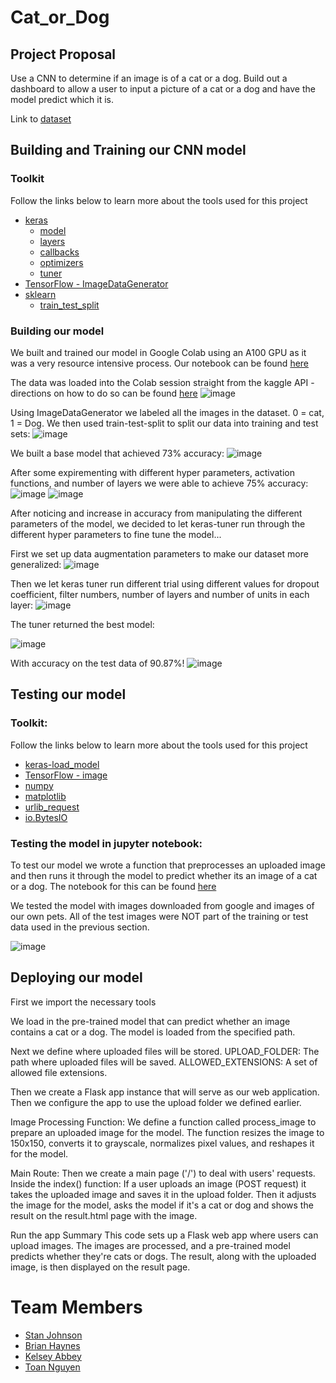 # Cat_or_Dog

## Project Proposal
Use a CNN to determine if an image is of a cat or a dog. Build out a dashboard to allow a user to input a picture of a cat or a dog and have the model predict which it is.

Link to [dataset](https://www.kaggle.com/datasets/unmoved/30k-cats-and-dogs-150x150-greyscale)

## Building and Training our CNN model
### Toolkit
Follow the links below to learn more about the tools used for this project
 * [keras](https://keras.io/api/)
     * [model](https://keras.io/api/models/)
     * [layers](https://keras.io/api/layers/)
     * [callbacks](https://keras.io/api/callbacks/)
     * [optimizers](https://keras.io/api/optimizers/)
     * [tuner](https://keras.io/api/keras_tuner/)
 * [TensorFlow - ImageDataGenerator](https://www.tensorflow.org/api_docs/python/tf/keras/preprocessing/image/ImageDataGenerator)
 * [sklearn](https://scikit-learn.org/stable/modules/classes.html)
   * [train_test_split](https://scikit-learn.org/stable/modules/generated/sklearn.model_selection.train_test_split.html)
### Building our model
We built and trained our model in Google Colab using an A100 GPU as it was a very resource intensive process.
Our notebook can be found [here](https://github.com/StanJohn04/Cat_or_Dog/blob/main/CNN_Model/Model_Build%26Train_COLAB.ipynb)

The data was loaded into the Colab session straight from the kaggle API - directions on how to do so can be found [here](https://www.kaggle.com/discussions/general/156610)
![image](https://github.com/StanJohn04/Cat_or_Dog/assets/121142680/93175039-9345-462f-b803-4f41dbfc8d4f)

Using ImageDataGenerator we labeled all the images in the dataset. 0 = cat, 1 = Dog. We then used train-test-split to split our data into training and test sets:
![image](https://github.com/StanJohn04/Cat_or_Dog/assets/121142680/3a8404a0-509f-48b8-9fa4-f5fa1c030395)

We built a base model that achieved 73% accuracy:
![image](https://github.com/StanJohn04/Cat_or_Dog/assets/121142680/ea8bf23f-156e-47d5-b11a-3c2f49c7de02)

After some expirementing with different hyper parameters, activation functions, and number of layers we were able to achieve 75% accuracy:
![image](https://github.com/StanJohn04/Cat_or_Dog/assets/121142680/cd9ef7ad-20f7-4c4f-be83-45cf94d162fd)
![image](https://github.com/StanJohn04/Cat_or_Dog/assets/121142680/aa18a98e-d85f-49c8-859e-9e378322c49a)

After noticing and increase in accuracy from manipulating the different parameters of the model, we decided to let keras-tuner run through the different hyper parameters to fine tune the model...

First we set up data augmentation parameters to make our dataset more generalized:
![image](https://github.com/StanJohn04/Cat_or_Dog/assets/121142680/b114b8c5-ae2e-4cd4-bd52-c0963c97a9de)

Then we let keras tuner run different trial using different values for dropout coefficient, filter numbers, number of layers and number of units in each layer:
![image](https://github.com/StanJohn04/Cat_or_Dog/assets/121142680/0f39cb59-7f8a-42ea-80b0-14b3f9fdba88)

The tuner returned the best model:

![image](https://github.com/StanJohn04/Cat_or_Dog/assets/121142680/5959f8a3-7e36-4acb-ba55-35eeb20284bf)

With accuracy on the test data of 90.87%!
![image](https://github.com/StanJohn04/Cat_or_Dog/assets/121142680/c0dc59f1-1109-4045-a8de-8a0af9fdcc6b)



## Testing our model
### Toolkit:
Follow the links below to learn more about the tools used for this project
 * [keras-load_model](https://keras.io/api/)
 * [TensorFlow - image](https://www.tensorflow.org/api_docs/python/tf/image)
 * [numpy](https://numpy.org/doc/)
 * [matplotlib](https://matplotlib.org/stable/index.html)
 * [urlib_request](https://docs.python.org/3/library/urllib.request.html)
 * [io.BytesIO](https://docs.python.org/3/library/io.html)
### Testing the model in jupyter notebook:
To test our model we wrote a function that preprocesses an uploaded image and then runs it through the model to predict whether its an image of a cat or a dog. The notebook for this can be found [here](https://github.com/StanJohn04/Cat_or_Dog/blob/main/CNN_Model/Model_Test.ipynb)

We tested the model with images downloaded from google and images of our own pets. All of the test images were NOT part of the training or test data used in the previous section.

![image](https://github.com/StanJohn04/Cat_or_Dog/assets/121142680/e011f2db-2afe-45ea-aadb-3aad6fa85efa)


## Deploying our model
 
First we import the necessary tools
 
We load in the pre-trained model that can predict whether an image contains a cat or a dog.
The model is loaded from the specified path.

 
Next we define where uploaded files will be stored.
UPLOAD_FOLDER: The path where uploaded files will be saved.
ALLOWED_EXTENSIONS: A set of allowed file extensions.
 
Then we create a Flask app instance that will serve as our web application. Then we configure the app to use the upload folder we defined earlier.
 
Image Processing Function:
We define a function called process_image to prepare an uploaded image for the model.
The function resizes the image to 150x150, converts it to grayscale, normalizes pixel values, and reshapes it for the model.


 
Main Route:
Then we create a main page ('/') to deal with users' requests.
Inside the index() function:
If a user uploads an image (POST request) it takes the uploaded image and saves it in the upload folder.
Then it adjusts the image for the model, asks the model if it's a cat or dog and shows the result on the result.html page with the image.
 
Run the app
Summary
This code sets up a Flask web app where users can upload images. The images are processed, and a pre-trained model predicts whether they're cats or dogs. The result, along with the uploaded image, is then displayed on the result page.


# Team Members
  * [Stan Johnson](https://github.com/StanJohn04)
  * [Brian Haynes](https://github.com/brianphaynes)
  * [Kelsey Abbey](https://github.com/kelseyabbey)
  * [Toan Nguyen](https://github.com/Toan88Nguyen)
